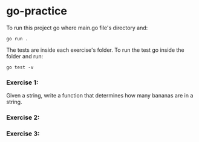 # go-practice

To run this project go where main.go file's directory and:

```
go run .
```

The tests are inside each exercise's folder.
To run the test go inside the folder and run:

```
go test -v
```

### Exercise 1:
Given a string, write a function that determines how many bananas are in a string.

### Exercise 2:

### Exercise 3:
